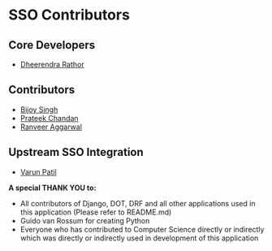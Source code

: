 SSO Contributors
================

Core Developers
----------------
- [Dheerendra Rathor](https://github.com/DheerendraRathor)

Contributors
------------
- [Bijoy Singh](https://github.com/BijoySingh)
- [Prateek Chandan](https://github.com/prateekchandan)
- [Ranveer Aggarwal](https://github.com/ranveeraggarwal)

Upstream SSO Integration
------------------------
- [Varun Patil](https://github.com/pulsejet)

**A special THANK YOU to:**

- All contributors of Django, DOT, DRF and all other applications used in this application (Please refer to README.md)
- Guido van Rossum for creating Python
- Everyone who has contributed to Computer Science directly or indirectly which was directly or indirectly used in 
development of this application
